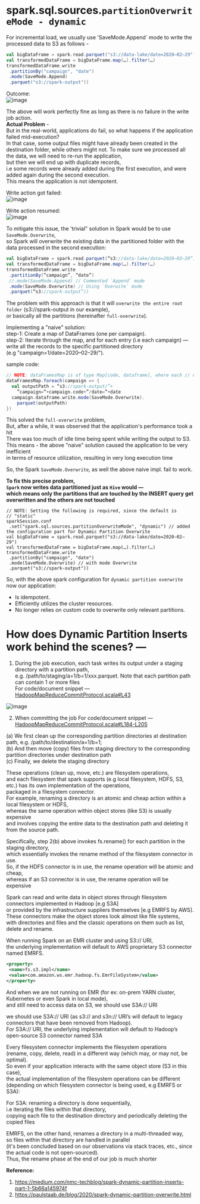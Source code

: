 # spark.sql.sources.**`partitionOverwriteMode - dynamic`**  

For incremental load, we usually use 'SaveMode.Append` mode to write the processed data to S3 as follows -  

```scala
val bigDataFrame = spark.read.parquet("s3://data-lake/date=2020–02–29")
val transformedDataFrame = bigDataFrame.map(…).filter(…)
transformedDataFrame.write
 .partitionBy("campaign", "date")
 .mode(SaveMode.Append)
 .parquet("s3://spark-output"))
```
Outcome:  
![image](https://user-images.githubusercontent.com/26399543/147831625-370ba7e6-0598-47af-8e16-d8f067015ce8.png)

The above will work perfectly fine as long as there is no failure in the write job action.  
**Actual Problem** -  
But in the real-world, applications do fail, so what happens if the application failed mid-execution?  
In that case, some output files might have already been created in the destination folder, while others might not.
To make sure we processed all the data, we will need to re-run the application,  
but then we will end up with duplicate records,  
i.e some records were already added during the first execution, and were added again during the second execution.  
This means the application is not idempotent.  

Write action got failed:  
![image](https://user-images.githubusercontent.com/26399543/147831728-7200b3b3-a8e4-4021-951f-ed60e8537df6.png)

Write action resumed:  
![image](https://user-images.githubusercontent.com/26399543/147831750-308c4395-db1f-48a8-809b-c0c16878d88b.png)

To mitigate this issue, the 'trivial" solution in Spark would be to use `SaveMode.Overwrite`,  
so Spark will overwrite the existing data in the partitioned folder with the data processed in the second execution:  

```scala
val bigDataFrame = spark.read.parquet(“s3://data-lake/date=2020–02–29”)
val transformedDataFrame = bigDataFrame.map(…).filter(…)
transformedDataFrame.write
 .partitionBy(“campaign”, “date”)
 //.mode(SaveMode.Append) // Commented `Append` mode
 .mode(SaveMode.Overwrite) // Using `Overwite` mode 
 .parquet(“s3://spark-output”))
```

The problem with this approach is that it will `overwrite the entire root folder` (s3://spark-output in our example),  
or basically all the partitions (hereinafter `full-overwrite`).  

Implementing a "naive" solution:  
step-1:  Create a map of DataFrames (one per campaign).  
step-2:  Iterate through the map, and for each entry (i.e each campaign) —  
write all the records to the specific partitioned directory  
(e.g "campaign=1/date=2020–02–29/").  

sample code:  
```scala
// NOTE: dataFramesMap is of type Map[code, dataframe], where each // entry represents a campaign
dataFramesMap.foreach(campaign => { 
  val outputPath = “s3://spark-output/”+
    ”campaign=”+campaign.code+”/date=”+date 
  campaign.dataframe.write.mode(SaveMode.Overwrite).
    parquet(outputPath)
})
```  

This solved the `full-overwrite` problem,  
But, after a while, it was observed that the application's performance took a hit  
There was too much of idle time being spent while writing the output to S3.  
This means - the above "naive" solution caused the application to be very inefficient  
in terms of resource utilization, resulting in very long execution time  

So, the Spark `SaveMode.Overwrite`, as well the above naive impl. fail to work.  

**To fix this precise problem,  
`Spark` now writes data partitioned just as `Hive` would —  
which means only the partitions that are touched by the INSERT query get overwritten and the others are not touched**  

```
// NOTE: Setting the following is required, since the default is 
// "static"
sparkSession.conf
 .set("spark.sql.sources.partitionOverwriteMode", "dynamic") // added the configuration part for Dynamic Partition Overwrite 
val bigDataFrame = spark.read.parquet("s3://data-lake/date=2020–02–29")
val transformedDataFrame = bigDataFrame.map(…).filter(…)
transformedDataFrame.write
 .partitionBy("campaign", "date")
 .mode(SaveMode.Overwrite) // with mode Overwrite  
 .parquet("s3://spark-output"))
```

So, with the above spark configuration for `dynamic partition overwrite` now our application:  
- Is idempotent.
- Efficiently utilizes the cluster resources.
- No longer relies on custom code to overwrite only relevant partitions.  


# How does Dynamic Partition Inserts work behind the scenes? — 

1. During the job execution, each task writes its output under a staging directory with a partition path,  
e.g. /path/to/staging/a=1/b=1/xxx.parquet. Note that each partition path can contain 1 or more files  
For code/document snippet —  
[HadoopMapReduceCommitProtocol.scala#L43](https://github.com/apache/spark/blob/master/core/src/main/scala/org/apache/spark/internal/io/HadoopMapReduceCommitProtocol.scala#L43)

![image](https://user-images.githubusercontent.com/26399543/147832358-567e1dc7-de87-4ebb-9d76-804afaf638d9.png)

2. When committing the job
For code/document snippet —  
[HadoopMapReduceCommitProtocol.scala#L184-L205](https://github.com/apache/spark/blob/v2.4.4/core/src/main/scala/org/apache/spark/internal/io/HadoopMapReduceCommitProtocol.scala#L184-L205)  

(a) We first clean up the corresponding partition directories at destination path, e.g. /path/to/destination/a=1/b=1;  
(b) And then move (copy) files from staging directory to the corresponding partition directories under destination path  
(c) Finally, we delete the staging directory  

These operations (clean up, move, etc.) are filesystem operations,  
and each filesystem that spark supports (e.g local filesystem, HDFS, S3, etc.) has its own implementation of the operations,  
packaged in a filesystem connector.  
For example, renaming a directory is an atomic and cheap action within a local filesystem or HDFS,  
whereas the same operation within object stores (like S3) is usually expensive  
and involves copying the entire data to the destination path and deleting it from the source path.  

Specifically, step 2(b) above invokes fs.rename() for each partition in the staging directory,  
which essentially invokes the rename method of the filesystem connector in use.  
So, if the HDFS connector is in use, the rename operation will be atomic and cheap,  
whereas if an S3 connector is in use, the rename operation will be expensive  


Spark can read and write data in object stores through filesystem connectors implemented in Hadoop [e.g S3A]  
or provided by the infrastructure suppliers themselves [e.g EMRFS by AWS].  
These connectors make the object stores look almost like file systems,  
with directories and files and the classic operations on them such as list, delete and rename.  

When running Spark on an EMR cluster and using S3:// URI,  
the underlying implementation will default to AWS proprietary S3 connector named EMRFS.  

```xml
<property>
 <name>fs.s3.impl</name>
 <value>com.amazon.ws.emr.hadoop.fs.EmrFileSystem</value>
</property>
```

And when we are not running on EMR (for ex: on-prem YARN cluster, Kubernetes or even Spark in local mode),  
and still need to access data on S3, we should use S3A:// URI  

we should use S3A:// URI (as s3:// and s3n:// URI’s will default to legacy connectors that have been removed from Hadoop).  
For S3A:// URI, the underlying implementation will default to Hadoop’s open-source S3 connector named S3A  

Every filesystem connector implements the filesystem operations  
(rename, copy, delete, read) in a different way (which may, or may not, be optimal).  
So even if your application interacts with the same object store (S3 in this case),  
the actual implementation of the filesystem operations can be different  
(depending on which filesystem connector is being used, e.g EMRFS or S3A):  

For S3A: renaming a directory is done sequentially,  
i.e iterating the files within that directory,  
copying each file to the destination directory and periodically deleting the copied files  

EMRFS, on the other hand, renames a directory in a multi-threaded way,  
so files within that directory are handled in parallel  
(it's been concluded based on our observations via stack traces, etc., since the actual code is not open-sourced).  
Thus, the rename phase at the end of our job is much shorter   


**Reference:**  
1. https://medium.com/nmc-techblog/spark-dynamic-partition-inserts-part-1-5b66a145974f
2. https://paulstaab.de/blog/2020/spark-dynamic-partition-overwrite.html

